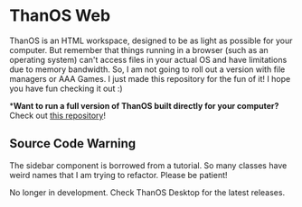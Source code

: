 # ThanOS Web
ThanOS is an HTML workspace, designed to be as light as possible for your computer. But remember that things running in a browser (such as an operating system) can't access files in your actual OS and have limitations due to memory bandwidth. So, I am not going to roll out a version with file managers or AAA Games. I just made this repository for the fun of it! I hope you have fun checking it out :)

***Want to run a full version of ThanOS built directly for your computer?** Check out [this repository](https://github.com/ThanosTsoukalas/ThanOS)!

## Source Code Warning 
The sidebar component is borrowed from a tutorial. So many classes have weird names that I am trying to refactor. Please be patient!


No longer in development. Check ThanOS Desktop for the latest releases.
